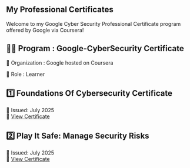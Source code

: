 ## My Professional Certificates 

Welcome to my Google Cyber Security Professional Certificate program offered by Google via Coursera! 

## 🧑‍🎓 Program : Google-CyberSecurity Certificate

🏢 Organization : Google hosted on Coursera

🔗 Role : Learner

## 1️⃣ Foundations Of Cybersecurity Certificate

📅 Issued: July 2025  
📑 [View Certificate](./Foundations_of_Cyber_Security.pdf)

## 2️⃣ Play It Safe: Manage Security Risks

📅 Issued: July 2025  
📑 [View Certificate](./Play_It_safe_Certificate.pdf)
